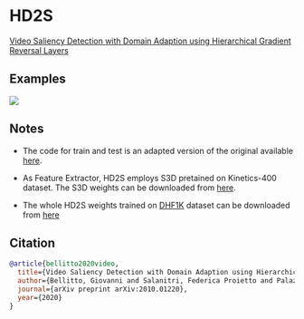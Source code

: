 # HD2S
[Video Saliency Detection with Domain Adaption using Hierarchical Gradient Reversal Layers](https://arxiv.org/abs/2010.01220)

## Examples

![](gif/0648.gif)

## Notes

- The code for train and test is an adapted version of the original available [here](https://github.com/MichiganCOG/TASED-Net).

- As Feature Extractor, HD2S employs S3D pretained on Kinetics-400 dataset. The S3D weights can be downloaded from [here](https://github.com/kylemin/S3D).

- The whole HD2S weights trained on [DHF1K](https://mmcheng.net/videosal/) dataset can be downloaded from [here](https://studentiunict-my.sharepoint.com/:u:/g/personal/uni307680_studium_unict_it/EVyDIERfwcdOnAF84v1b1VQBlDNxxhOdI-nAIafqwVV7Lg?download=1)

## Citation
```bibtex
@article{bellitto2020video,
  title={Video Saliency Detection with Domain Adaption using Hierarchical Gradient Reversal Layers},
  author={Bellitto, Giovanni and Salanitri, Federica Proietto and Palazzo, Simone and Rundo, Francesco and Giordano, Daniela and Spampinato, Concetto},
  journal={arXiv preprint arXiv:2010.01220},
  year={2020}
}
```


